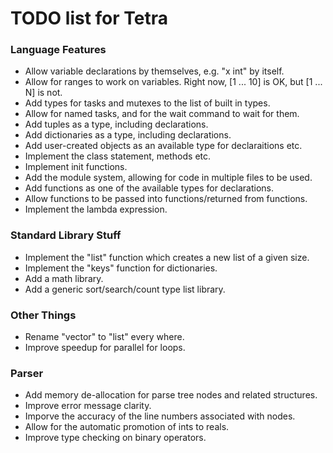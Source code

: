 # TODO list for Tetra


### Language Features
- Allow variable declarations by themselves, e.g. "x int" by itself.
- Allow for ranges to work on variables.  Right now, [1 ... 10] is OK,
but [1 ... N] is not.
- Add types for tasks and mutexes to the list of built in types.
- Allow for named tasks, and for the wait command to wait for them.
- Add tuples as a type, including declarations.
- Add dictionaries as a type, including declarations.
- Add user-created objects as an available type for declaraitions etc.
- Implement the class statement, methods etc.
- Implement init functions.
- Add the module system, allowing for code in multiple files to be used.
- Add functions as one of the available types for declarations.
- Allow functions to be passed into functions/returned from functions.
- Implement the lambda expression.


### Standard Library Stuff
- Implement the "list" function which creates a new list of a given size.
- Implement the "keys" function for dictionaries.
- Add a math library.
- Add a generic sort/search/count type list library.


### Other Things
- Rename "vector" to "list" every where.
- Improve speedup for parallel for loops.


### Parser
- Add memory de-allocation for parse tree nodes and related structures.
- Improve error message clarity.
- Imporve the accuracy of the line numbers associated with nodes.
- Allow for the automatic promotion of ints to reals.
- Improve type checking on binary operators.

